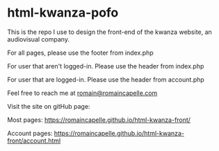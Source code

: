 # html-kwanza-pofo

This is the repo I use to design the front-end of the kwanza website, an audiovisual company.

For all pages, please use the footer from index.php

For user that aren't logged-in.
Please use the header from index.php

For user that are logged-in.
Please use the header from account.php

Feel free to reach me at romain@romaincapelle.com   

Visit the site on gitHub page:

Most pages:
https://romaincapelle.github.io/html-kwanza-front/

Account pages:
https://romaincapelle.github.io/html-kwanza-front/account.html